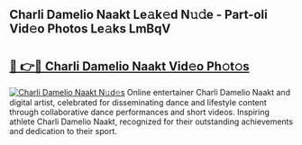 ## Charli Damelio Naakt Le𝚊k𝚎d N𝚞𝚍e - Part-oIi Vid𝚎o Photos Le𝚊ks LmBqV

# <h2><a href="http://fb37de.evod.top/?m=Charli+Damelio+Naakt">🔗 👉🔴 Charli Damelio Naakt Vid𝚎o Ph𝚘t𝚘s</a></h2>

[![Charli Damelio Naakt N𝚞d𝚎s](https://i.imgur.com/8V9OHl7.gif)](http://fb37de.evod.top/?m=Charli+Damelio+Naakt)
Online entertainer Charli Damelio Naakt and digital artist, celebrated for disseminating dance and lifestyle content through collaborative dance performances and short videos. Inspiring athlete Charli Damelio Naakt, recognized for their outstanding achievements and dedication to their sport. 
